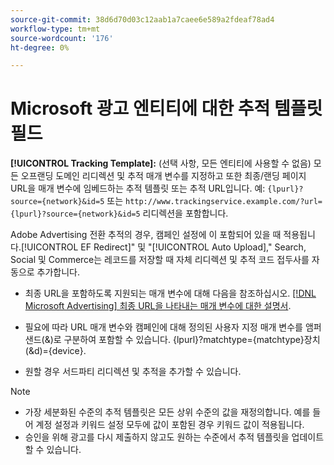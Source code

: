 ```yaml
---
source-git-commit: 38d6d70d03c12aab1a7caee6e589a2fdeaf78ad4
workflow-type: tm+mt
source-wordcount: '176'
ht-degree: 0%

---
```

# Microsoft 광고 엔티티에 대한 추적 템플릿 필드

<!-- Search CRUD and bulk edit of Microsoft entity settings -->

**[!UICONTROL Tracking Template]:** (선택 사항, 모든 엔티티에 사용할 수 없음) 모든 오프랜딩 도메인 리디렉션 및 추적 매개 변수를 지정하고 또한 최종/랜딩 페이지 URL을 매개 변수에 임베드하는 추적 템플릿 또는 추적 URL입니다. 예: `{lpurl}?source={network}&id=5` 또는 `http://www.trackingservice.example.com/?url={lpurl}?source={network}&id=5` 리디렉션을 포함합니다.

Adobe Advertising 전환 추적의 경우, 캠페인 설정에 이 포함되어 있을 때 적용됩니다.[!UICONTROL EF Redirect]&quot; 및 &quot;[!UICONTROL Auto Upload],&quot; Search, Social 및 Commerce는 레코드를 저장할 때 자체 리디렉션 및 추적 코드 접두사를 자동으로 추가합니다.

* 최종 URL을 포함하도록 지원되는 매개 변수에 대해 다음을 참조하십시오. [[!DNL Microsoft Advertising] 최종 URL을 나타내는 매개 변수에 대한 설명서](https://help.ads.microsoft.com/#apex/3/en/56799).

* 필요에 따라 URL 매개 변수와 캠페인에 대해 정의된 사용자 지정 매개 변수를 앰퍼샌드(&amp;)로 구분하여 포함할 수 있습니다. {lpurl}?matchtype={matchtype}장치(&amp;d)={device}.

* 원할 경우 서드파티 리디렉션 및 추적을 추가할 수 있습니다.

<!-- Some entities may need additional/different notes. Try to keep this applicable to all MS entities. -->

>[!NOTE]
>
>* 가장 세분화된 수준의 추적 템플릿은 모든 상위 수준의 값을 재정의합니다. 예를 들어 계정 설정과 키워드 설정 모두에 값이 포함된 경우 키워드 값이 적용됩니다.
>* 승인을 위해 광고를 다시 제출하지 않고도 원하는 수준에서 추적 템플릿을 업데이트할 수 있습니다.
